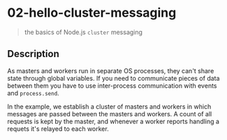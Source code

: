 # 02-hello-cluster-messaging
> the basics of Node.js `cluster` messaging

## Description
As masters and workers run in separate OS processes, they can't share state through global variables. If you need to communicate pieces of data between them you have to use inter-process communication with events and `process.send`.

In the example, we establish a cluster of masters and workers in which messages are passed between the masters and workers. A count of all requests is kept by the master, and whenever a worker reports handling a requets it's relayed to each worker.
